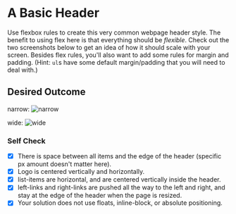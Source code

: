 # A Basic Header

Use flexbox rules to create this very common webpage header style. The benefit to using flex here is that everything should be _flexible_. Check out the two screenshots below to get an idea of how it should scale with your screen. Besides flex rules, you'll also want to add some rules for margin and padding. (Hint: `ul`s have some default margin/padding that you will need to deal with.)

## Desired Outcome

narrow:
![narrow](./desired-outcome-narrow.png)

wide: 
![wide](./desired-outcome-wide.png)

### Self Check
- [x] There is space between all items and the edge of the header (specific px amount doesn't matter here).
- [x] Logo is centered vertically and horizontally.
- [x] list-items are horizontal, and are centered vertically inside the header.
- [x] left-links and right-links are pushed all the way to the left and right, and stay at the edge of the header when the page is resized.
- [x] Your solution does not use floats, inline-block, or absolute positioning.
